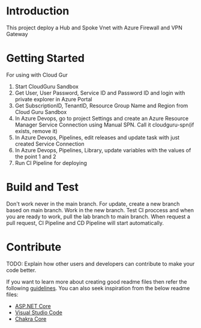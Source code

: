 # Introduction 
This project deploy a Hub and Spoke Vnet with Azure Firewall and VPN Gateway 

# Getting Started
For using with Cloud Gur
1.	Start CloudGuru Sandbox
2.  Get User, User Password, Service ID and Password ID and login with private explorer in Azure Portal
3.	Get SubscriptionID, TenantID, Resource Group Name and Region from Cloud Guru Sandbox
4.  In Azure Devops, go to project Settings and create an Azure Resource Manager Service Connection using Manual SPN. Call it cloudguru-spn(if exists, remove it)
5.  In Azure Devops, Pipelines, edit releases and update task with just created Service Connection
6.	In Azure Devops, Pipelines, Library, update variables with the values of the point 1 and 2
7.  Run CI Pipeline for deploying

# Build and Test
Don't work never in the main branch.
For update, create a new branch based on main branch. Work in the new branch.
Test CI proccess and when you are ready to work, pull the lab branch to main branch.
When request a pull request, CI Pipeline and CD Pipeline will start automatically.


# Contribute
TODO: Explain how other users and developers can contribute to make your code better. 

If you want to learn more about creating good readme files then refer the following [guidelines](https://docs.microsoft.com/en-us/azure/devops/repos/git/create-a-readme?view=azure-devops). You can also seek inspiration from the below readme files:
- [ASP.NET Core](https://github.com/aspnet/Home)
- [Visual Studio Code](https://github.com/Microsoft/vscode)
- [Chakra Core](https://github.com/Microsoft/ChakraCore)